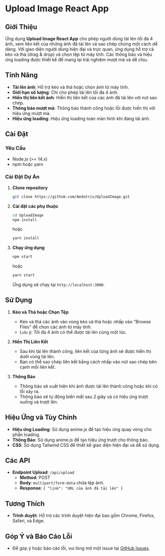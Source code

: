 # Upload Image React App

## Giới Thiệu

Ứng dụng **Upload Image React App** cho phép người dùng tải lên tối đa 4 ảnh, xem liên kết của những ảnh đã tải lên và sao chép chúng một cách dễ dàng. Với giao diện người dùng hiện đại và trực quan, ứng dụng hỗ trợ cả kéo và thả (drag & drop) và chọn tệp từ máy tính. Các thông báo và hiệu ứng loading được thiết kế để mang lại trải nghiệm mượt mà và dễ chịu.

## Tính Năng

- **Tải lên ảnh**: Hỗ trợ kéo và thả hoặc chọn ảnh từ máy tính.
- **Giới hạn số lượng**: Chỉ cho phép tải lên tối đa 4 ảnh.
- **Hiển thị liên kết ảnh**: Hiển thị liên kết của các ảnh đã tải lên với nút sao chép.
- **Thông báo mượt mà**: Thông báo thành công hoặc lỗi được hiển thị với hiệu ứng mượt mà.
- **Hiệu ứng loading**: Hiệu ứng loading toàn màn hình khi đang tải ảnh.

## Cài Đặt

### Yêu Cầu

- Node.js (>= 14.x)
- npm hoặc yarn

### Cài Đặt Dự Án

1. **Clone repository**

    ```bash
    git clone https://github.com/Aedotris/UploadImage.git
    ```

2. **Cài đặt các phụ thuộc**

    ```bash
    cd UploadImage
    npm install
    ```

    hoặc

    ```bash
    yarn install
    ```

3. **Chạy ứng dụng**

    ```bash
    npm start
    ```

    hoặc

    ```bash
    yarn start
    ```

    Ứng dụng sẽ chạy tại `http://localhost:3000`.

## Sử Dụng

1. **Kéo và Thả hoặc Chọn Tệp**

   - Kéo và thả các ảnh vào vùng kéo và thả hoặc nhấp vào "Browse Files" để chọn các ảnh từ máy tính.
   - Lưu ý: Tối đa 4 ảnh có thể được tải lên cùng một lúc.

2. **Hiển Thị Liên Kết**

   - Sau khi tải lên thành công, liên kết của từng ảnh sẽ được hiển thị dưới vùng tải lên.
   - Bạn có thể sao chép liên kết bằng cách nhấp vào nút sao chép bên cạnh mỗi liên kết.

3. **Thông Báo**

   - Thông báo sẽ xuất hiện khi ảnh được tải lên thành công hoặc khi có lỗi xảy ra.
   - Thông báo sẽ tự động biến mất sau 2 giây và có hiệu ứng trượt xuống và trượt lên.

## Hiệu Ứng và Tùy Chỉnh

- **Hiệu ứng Loading**: Sử dụng anime.js để tạo hiệu ứng quay vòng cho phần loading.
- **Thông Báo**: Sử dụng anime.js để tạo hiệu ứng trượt cho thông báo.
- **CSS**: Sử dụng Tailwind CSS để thiết kế giao diện hiện đại và dễ sử dụng.

## Các API

- **Endpoint Upload**: `/api/upload`
  - **Method**: POST
  - **Body**: `multipart/form-data` chứa tệp ảnh.
  - **Response**: `{ "link": "URL của ảnh đã tải lên" }`

## Tương Thích

- **Trình duyệt**: Hỗ trợ các trình duyệt hiện đại bao gồm Chrome, Firefox, Safari, và Edge.

## Góp Ý và Báo Cáo Lỗi

- Để góp ý hoặc báo cáo lỗi, vui lòng mở một issue tại [GitHub Issues](https://github.com/Aedotris/UploadImage/issues).



